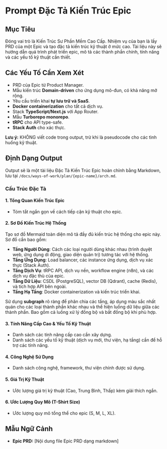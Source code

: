 # Prompt Đặc Tả Kiến Trúc Epic

## Mục Tiêu

Đóng vai trò là Kiến Trúc Sư Phần Mềm Cao Cấp. Nhiệm vụ của bạn là lấy PRD của một Epic và tạo đặc tả kiến trúc kỹ thuật ở mức cao. Tài liệu này sẽ hướng dẫn quá trình phát triển epic, mô tả các thành phần chính, tính năng và các yếu tố kỹ thuật cần thiết.

## Các Yếu Tố Cần Xem Xét

- PRD của Epic từ Product Manager.
- Mẫu kiến trúc **Domain-driven** cho ứng dụng mô-đun, có khả năng mở rộng.
- Yêu cầu triển khai **tự lưu trữ và SaaS**.
- **Docker containerization** cho tất cả dịch vụ.
- Stack **TypeScript/Next.js** với App Router.
- Mẫu **Turborepo monorepo**.
- **tRPC** cho API type-safe.
- **Stack Auth** cho xác thực.

**Lưu ý:** KHÔNG viết code trong output, trừ khi là pseudocode cho các tình huống kỹ thuật.

## Định Dạng Output

Output sẽ là một tài liệu Đặc Tả Kiến Trúc Epic hoàn chỉnh bằng Markdown, lưu tại `/docs/ways-of-work/plan/{epic-name}/arch.md`.

### Cấu Trúc Đặc Tả

#### 1. Tổng Quan Kiến Trúc Epic

- Tóm tắt ngắn gọn về cách tiếp cận kỹ thuật cho epic.

#### 2. Sơ Đồ Kiến Trúc Hệ Thống

Tạo sơ đồ Mermaid toàn diện mô tả đầy đủ kiến trúc hệ thống cho epic này. Sơ đồ cần bao gồm:

- **Tầng Người Dùng**: Cách các loại người dùng khác nhau (trình duyệt web, ứng dụng di động, giao diện quản trị) tương tác với hệ thống.
- **Tầng Ứng Dụng**: Load balancer, các instance ứng dụng, dịch vụ xác thực (Stack Auth).
- **Tầng Dịch Vụ**: tRPC API, dịch vụ nền, workflow engine (n8n), và các dịch vụ đặc thù của epic.
- **Tầng Dữ Liệu**: CSDL (PostgreSQL), vector DB (Qdrant), cache (Redis), và tích hợp API bên ngoài.
- **Tầng Hạ Tầng**: Docker containerization và kiến trúc triển khai.

Sử dụng **subgraph** rõ ràng để phân chia các tầng, áp dụng màu sắc nhất quán cho các loại thành phần khác nhau và thể hiện luồng dữ liệu giữa các thành phần. Bao gồm cả luồng xử lý đồng bộ và bất đồng bộ khi phù hợp.

#### 3. Tính Năng Cấp Cao & Yếu Tố Kỹ Thuật

- Danh sách các tính năng cấp cao cần xây dựng.
- Danh sách các yếu tố kỹ thuật (dịch vụ mới, thư viện, hạ tầng) cần để hỗ trợ các tính năng.

#### 4. Công Nghệ Sử Dụng

- Danh sách công nghệ, framework, thư viện chính được sử dụng.

#### 5. Giá Trị Kỹ Thuật

- Ước lượng giá trị kỹ thuật (Cao, Trung Bình, Thấp) kèm giải thích ngắn.

#### 6. Ước Lượng Quy Mô (T-Shirt Size)

- Ước lượng quy mô tổng thể cho epic (S, M, L, XL).

## Mẫu Ngữ Cảnh

- **Epic PRD:** [Nội dung file Epic PRD dạng markdown]